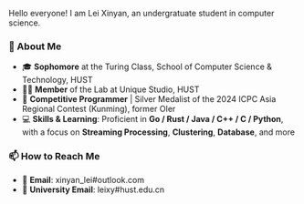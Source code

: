 Hello everyone! I am Lei Xinyan, an undergratuate student in computer science.

### 👋 About Me

- 🎓 **Sophomore** at the Turing Class, School of Computer Science & Technology, HUST
- 🧑‍💻 **Member** of the Lab at Unique Studio, HUST
- 🎈 **Competitive Programmer** | Silver Medalist of the 2024 ICPC Asia Regional Contest (Kunming), former OIer
- 💻 **Skills & Learning**: Proficient in **Go / Rust / Java / C++ / C / Python**, with a focus on **Streaming Processing**, **Clustering**, **Database**, and more

### 📫 How to Reach Me

- 📧 **Email**: xinyan_lei#outlook.com  
- 📧 **University Email**: leixy#hust.edu.cn  
